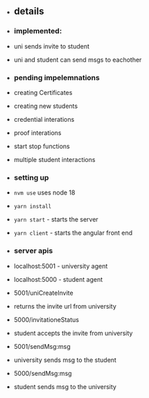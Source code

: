 
- ## details

- ### implemented:
- uni sends invite to student
- uni and student can send msgs to eachother

- ### pending impelemnations
- creating Certificates
- creating new students
- credential interations
- proof interations
- start stop functions
- multiple student interactions

- ### setting up
- `nvm use` uses node 18
- `yarn install`
- `yarn start` - starts the server
- `yarn client` - starts the angular front end

- ### server apis

- localhost:5001 - university agent
- localhost:5000 - student agent

- 5001/uniCreateInvite
- returns the invite url from university

- 5000/invitationeStatus
- student accepts the invite from university

- 5001/sendMsg:msg
- university sends msg to the student

- 5000/sendMsg:msg
- student sends msg to the university
